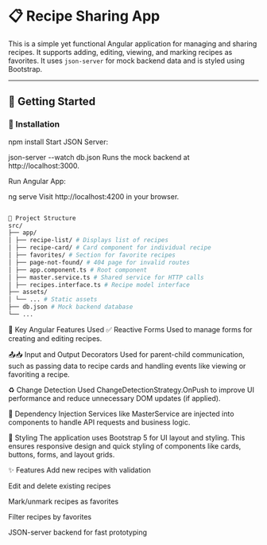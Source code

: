 # 📋 Recipe Sharing App

This is a simple yet functional Angular application for managing and sharing recipes. It supports adding, editing, viewing, and marking recipes as favorites. It uses `json-server` for mock backend data and is styled using Bootstrap.

---

## 🚀 Getting Started

### 🔧 Installation

npm install
Start JSON Server:

json-server --watch db.json
Runs the mock backend at http://localhost:3000.

Run Angular App:

ng serve
Visit http://localhost:4200 in your browser.

```bash

📁 Project Structure
src/
├── app/
│ ├── recipe-list/ # Displays list of recipes
│ ├── recipe-card/ # Card component for individual recipe
│ ├── favorites/ # Section for favorite recipes
│ ├── page-not-found/ # 404 page for invalid routes
│ ├── app.component.ts # Root component
│ ├── master.service.ts # Shared service for HTTP calls
│ ├── recipes.interface.ts # Recipe model interface
├── assets/
│ └── ... # Static assets
├── db.json # Mock backend database
└── ...

```

🧰 Key Angular Features Used
✅ Reactive Forms
Used to manage forms for creating and editing recipes.

📤📥 Input and Output Decorators
Used for parent-child communication, such as passing data to recipe cards and handling events like viewing or favoriting a recipe.

♻️ Change Detection
Used ChangeDetectionStrategy.OnPush to improve UI performance and reduce unnecessary DOM updates (if applied).

💉 Dependency Injection
Services like MasterService are injected into components to handle API requests and business logic.

🎨 Styling
The application uses Bootstrap 5 for UI layout and styling. This ensures responsive design and quick styling of components like cards, buttons, forms, and layout grids.

✨ Features
Add new recipes with validation

Edit and delete existing recipes

Mark/unmark recipes as favorites

Filter recipes by favorites

JSON-server backend for fast prototyping
